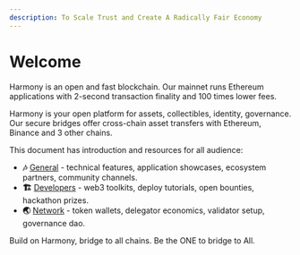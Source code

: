 ```yaml
---
description: To Scale Trust and Create A Radically Fair Economy
---
```


# Welcome

Harmony is an open and fast blockchain. Our mainnet runs Ethereum applications with 2-second transaction finality and 100 times lower fees.

Harmony is your open platform for assets, collectibles, identity, governance. Our secure bridges offer cross-chain asset transfers with Ethereum, Binance and 3 other chains.

This document has introduction and resources for all audience:

* **🎶** [General](https://docs.harmony.one/home/general/introduction) - technical features, application showcases, ecosystem partners, community channels.
* **🏗️** [Developers](https://docs.harmony.one/home/developers/getting-started) - web3 toolkits, deploy tutorials, open bounties, hackathon prizes.
* **🌏** [Network](https://docs.harmony.one/home/network/wallets) - token wallets, delegator economics, validator setup, governance dao.

Build on Harmony, bridge to all chains. Be the ONE to bridge to All.

